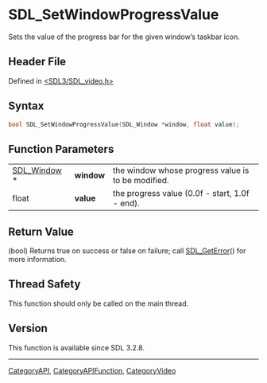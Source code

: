 # SDL_SetWindowProgressValue

Sets the value of the progress bar for the given window’s taskbar icon.

## Header File

Defined in [<SDL3/SDL_video.h>](https://github.com/libsdl-org/SDL/blob/main/include/SDL3/SDL_video.h)

## Syntax

```c
bool SDL_SetWindowProgressValue(SDL_Window *window, float value);
```

## Function Parameters

|                            |            |                                                    |
| -------------------------- | ---------- | -------------------------------------------------- |
| [SDL_Window](SDL_Window) * | **window** | the window whose progress value is to be modified. |
| float                      | **value**  | the progress value (0.0f - start, 1.0f - end).     |

## Return Value

(bool) Returns true on success or false on failure; call
[SDL_GetError](SDL_GetError)() for more information.

## Thread Safety

This function should only be called on the main thread.

## Version

This function is available since SDL 3.2.8.

----
[CategoryAPI](CategoryAPI), [CategoryAPIFunction](CategoryAPIFunction), [CategoryVideo](CategoryVideo)

